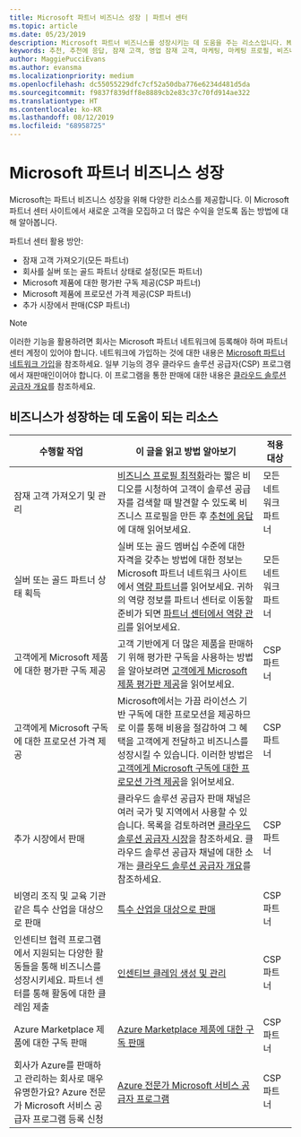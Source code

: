 ```yaml
---
title: Microsoft 파트너 비즈니스 성장 | 파트너 센터
ms.topic: article
ms.date: 05/23/2019
description: Microsoft 파트너 비즈니스를 성장시키는 데 도움을 주는 리소스입니다. Microsoft에서 영업 잠재 고객(추천)을 가져오는 방법이 포함됩니다.
keywords: 추천, 추천에 응답, 잠재 고객, 영업 잠재 고객, 마케팅, 마케팅 프로필, 비즈니스 프로필, 비즈니스 성장, 비즈니스 기회, 역량, 실버 멤버십, 골드 멤버십, 평가판 제품, 시장 확장, 국가별 클라우드
author: MaggiePucciEvans
ms.author: evansma
ms.localizationpriority: medium
ms.openlocfilehash: dc55055229dfc7cf52a50dba776e6234d481d5da
ms.sourcegitcommit: f9837f839dff8e8889cb2e83c37c70fd914ae322
ms.translationtype: HT
ms.contentlocale: ko-KR
ms.lasthandoff: 08/12/2019
ms.locfileid: "68958725"
---
```

# <a name="grow-your-microsoft-partner-business"></a>Microsoft 파트너 비즈니스 성장 

Microsoft는 파트너 비즈니스 성장을 위해 다양한 리소스를 제공합니다. 이 Microsoft 파트너 센터 사이트에서 새로운 고객을 모집하고 더 많은 수익을 얻도록 돕는 방법에 대해 알아봅니다.

파트너 센터 활용 방안:

- 잠재 고객 가져오기(모든 파트너)
- 회사를 실버 또는 골드 파트너 상태로 설정(모든 파트너)
- Microsoft 제품에 대한 평가판 구독 제공(CSP 파트너)
- Microsoft 제품에 프로모션 가격 제공(CSP 파트너)
- 추가 시장에서 판매(CSP 파트너)

> [!NOTE]  
> 이러한 기능을 활용하려면 회사는 Microsoft 파트너 네트워크에 등록해야 하며 파트너 센터 계정이 있어야 합니다. 네트워크에 가입하는 것에 대한 내용은 [Microsoft 파트너 네트워크 가입](mpn-overview.md)을 참조하세요. 일부 기능의 경우 클라우드 솔루션 공급자(CSP) 프로그램에서 재판매인이어야 합니다. 이 프로그램을 통한 판매에 대한 내용은 [클라우드 솔루션 공급자 개요](csp-overview.md)를 참조하세요.

## <a name="resources-to-help-your-business-grow"></a>비즈니스가 성장하는 데 도움이 되는 리소스

|  **수행할 작업**  |  **이 글을 읽고 방법 알아보기**  |  **적용 대상**  |
|--------------|-----------|--------------
| 잠재 고객 가져오기 및 관리 | [비즈니스 프로필 최적화](https://player.vimeo.com/video/252788046 )라는 짧은 비디오를 시청하여 고객이 솔루션 공급자를 검색할 때 발견할 수 있도록 비즈니스 프로필을 만든 후 [추천에 응답](responding-to-referrals.md)에 대해 읽어보세요. | 모든 네트워크 파트너 |
| 실버 또는 골드 파트너 상태 획득 | 실버 또는 골드 멤버십 수준에 대한 자격을 갖추는 방법에 대한 정보는 Microsoft 파트너 네트워크 사이트에서 [역량 파트너](https://partner.microsoft.com/membership/competencies)를 읽어보세요. 귀하의 역량 정보를 파트너 센터로 이동할 준비가 되면 [파트너 센터에서 역량 관리](competencies.md)를 읽어보세요. | 모든 네트워크 파트너 |
| 고객에게 Microsoft 제품에 대한 평가판 구독 제공 | 고객 기반에게 더 많은 제품을 판매하기 위해 평가판 구독을 사용하는 방법을 알아보려면 [고객에게 Microsoft 제품 평가판 제공](offer-your-customers-trials-of-microsoft-products.md)을 읽어보세요.| CSP 파트너 |
| 고객에게 Microsoft 구독에 대한 프로모션 가격 제공 | Microsoft에서는 가끔 라이선스 기반 구독에 대한 프로모션을 제공하므로 이를 통해 비용을 절감하여 그 혜택을 고객에게 전달하고 비즈니스를 성장시킬 수 있습니다. 이러한 방법은 [고객에게 Microsoft 구독에 대한 프로모션 가격 제공](promotions.md)을 읽어보세요. | CSP 파트너 |
| 추가 시장에서 판매 | 클라우드 솔루션 공급자 판매 채널은 여러 국가 및 지역에서 사용할 수 있습니다. 목록을 검토하려면 [클라우드 솔루션 공급자 시장](agreements.md)을 참조하세요. 클라우드 솔루션 공급자 채널에 대한 소개는 [클라우드 솔루션 공급자 개요](csp-overview.md)를 참조하세요.  | CSP 파트너 |
비영리 조직 및 교육 기관 같은 특수 산업을 대상으로 판매|[특수 산업을 대상으로 판매](get-special-pricing-for-offers.md)|CSP 파트너|
|인센티브 협력 프로그램에서 지원되는 다양한 활동들을 통해 비즈니스를 성장시키세요. 파트너 센터를 통해 활동에 대한 클레임 제출| [인센티브 클레임 생성 및 관리](create-incentives-claims.md)|CSP 파트너|
|Azure Marketplace 제품에 대한 구독 판매|[Azure Marketplace 제품에 대한 구독 판매](sell-marketplace-products.md)|CSP 파트너|
|회사가 Azure를 판매하고 관리하는 회사로 매우 유명한가요? Azure 전문가 Microsoft 서비스 공급자 프로그램 등록 신청|[Azure 전문가 Microsoft 서비스 공급자 프로그램](azure-expert-msp.md)|CSP 파트너|
